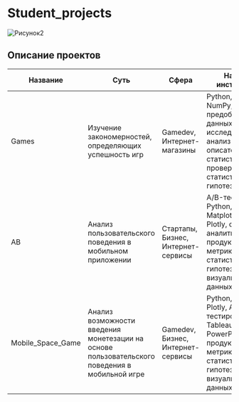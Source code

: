 # Student_projects

![Рисунок2](https://user-images.githubusercontent.com/121228383/212066784-cfb2ff63-2442-4a79-8fe2-b40aad44404c.png)

## Описание проектов

| Название | Суть | Сфера | Навыки и инструменты | 
| --- | --- | --- | --- |
| Games | Изучение закономерностей, определяющих успешность игр | Gamedev, Интернет-магазины | Python, Pandas, NumPy, Matplotlib, предобработка данных, исследовательский анализ данных, описательная статистика, проверка статистических гипотез
| AB| Анализ пользовательского поведения в мобильном приложении | Стартапы, Бизнес, Интернет-сервисы | A/B-тестирование, Python, Pandas, Matplotlib, Seaborn, Plotly, событийная аналитика, продуктовые метрики, проверка статистических гипотез, визуализация данных
| Mobile_Space_Game| Анализ возможности введения монетезации на основе пользовательского поведения в мобильной игре | Gamedev, Бизнес, Интернет-сервисы | Python, Pandas, Plotly, A/B-тестирование, Tableau, PowerPoint, продуктовые метрики, проверка статистических гипотез, визуализация данных

